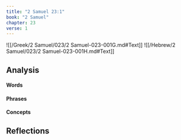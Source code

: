 ```yaml
---
title: "2 Samuel 23:1"
book: "2 Samuel"
chapter: 23
verse: 1
---
```

![[/Greek/2 Samuel/023/2 Samuel-023-001G.md#Text]]
![[/Hebrew/2 Samuel/023/2 Samuel-023-001H.md#Text]]

## Analysis

#### Words

#### Phrases

#### Concepts

## Reflections

